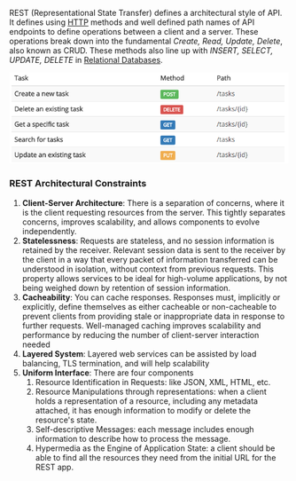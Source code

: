 


REST (Representational State Transfer) defines a architectural style of API. It defines using [HTTP](HTTP.md) methods and well defined path names of API endpoints to define operations between a client and a server. These operations break down into the fundamental *Create, Read, Update, Delete*, also known as CRUD. These methods also line up with *INSERT, SELECT, UPDATE, DELETE* in [Relational Databases](../Databases/Relational%20Databases.md).

![](../Attachments/Pasted%20image%2020220413235626.png)

### REST Architectural Constraints

1. **Client-Server Architecture**: There is a separation of concerns, where it is the client requesting resources from the server. This tightly separates concerns, improves scalability, and allows components to evolve independently.
2. **Statelessness**: Requests are stateless, and no session information is retained by the receiver. Relevant session data is sent to the receiver by the client in a way that every packet of information transferred can be understood in isolation, without context from previous requests. This property allows services to be ideal for high-volume applications, by not being weighed down by retention of session information.
3. **Cacheability**: You can cache responses. Responses must, implicitly or explicitly, define themselves as either cacheable or non-cacheable to prevent clients from providing stale or inappropriate data in response to further requests. Well-managed caching improves scalability and performance by reducing the number of client-server interaction needed
4. **Layered System**: Layered web services can be assisted by load balancing, TLS termination, and will help scalability
5. **Uniform Interface**: There are four components
	1. Resource Identification in Requests: like JSON, XML, HTML, etc.
	2. Resource Manipulations through representations: when a client holds a representation of a resource, including any metadata attached, it has enough information to modify or delete the resource's state.
	3. Self-descriptive Messages: each message includes enough information to describe how to process the message.
	4. Hypermedia as the Engine of Application State: a client should be able to find all the resources they need from the initial URL for the REST app.